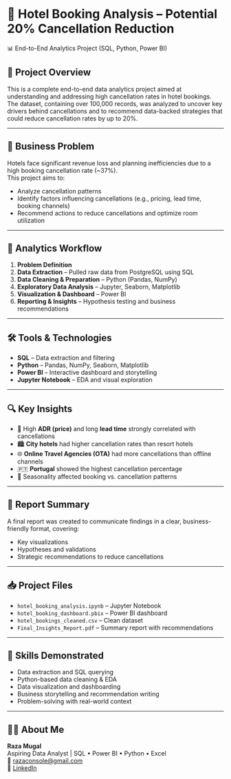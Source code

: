# 🏨 Hotel Booking Analysis – Potential 20% Cancellation Reduction  
📊 End-to-End Analytics Project (SQL, Python, Power BI)

## 📁 Project Overview

This is a complete end-to-end data analytics project aimed at understanding and addressing high cancellation rates in hotel bookings. The dataset, containing over 100,000 records, was analyzed to uncover key drivers behind cancellations and to recommend data-backed strategies that could reduce cancellation rates by up to 20%.

---

## 🎯 Business Problem

Hotels face significant revenue loss and planning inefficiencies due to a high booking cancellation rate (~37%).  
This project aims to:

- Analyze cancellation patterns
- Identify factors influencing cancellations (e.g., pricing, lead time, booking channels)
- Recommend actions to reduce cancellations and optimize room utilization

---

## 🧪 Analytics Workflow

1. **Problem Definition**  
2. **Data Extraction** – Pulled raw data from PostgreSQL using SQL  
3. **Data Cleaning & Preparation** – Python (Pandas, NumPy)  
4. **Exploratory Data Analysis** – Jupyter, Seaborn, Matplotlib  
5. **Visualization & Dashboard** – Power BI  
6. **Reporting & Insights** – Hypothesis testing and business recommendations

---

## 🛠️ Tools & Technologies

- **SQL** – Data extraction and filtering  
- **Python** – Pandas, NumPy, Seaborn, Matplotlib  
- **Power BI** – Interactive dashboard and storytelling  
- **Jupyter Notebook** – EDA and visual exploration

---

## 🔍 Key Insights

- 💸 High **ADR (price)** and long **lead time** strongly correlated with cancellations  
- 🏙️ **City hotels** had higher cancellation rates than resort hotels  
- 🌐 **Online Travel Agencies (OTA)** had more cancellations than offline channels  
- 🇵🇹 **Portugal** showed the highest cancellation percentage  
- 📅 Seasonality affected booking vs. cancellation patterns

---

## 📄 Report Summary

A final report was created to communicate findings in a clear, business-friendly format, covering:

- Key visualizations  
- Hypotheses and validations  
- Strategic recommendations to reduce cancellations

---

## 📥 Project Files

- `hotel_booking_analysis.ipynb` – Jupyter Notebook  
- `hotel_booking_dashboard.pbix` – Power BI dashboard  
- `hotel_bookings_cleaned.csv` – Clean dataset  
- `Final_Insights_Report.pdf` – Summary report with recommendations

---

## 🧠 Skills Demonstrated

- Data extraction and SQL querying  
- Python-based data cleaning & EDA  
- Data visualization and dashboarding  
- Business storytelling and recommendation writing  
- Problem-solving with real-world context

---

## 🧑‍💻 About Me

**Raza Mugal**  
Aspiring Data Analyst | SQL • Power BI • Python • Excel  
📧 [razaconsole@gmail.com](mailto:razaconsole@gmail.com)  
🔗 [LinkedIn](https://www.linkedin.com/in/yourprofile)

